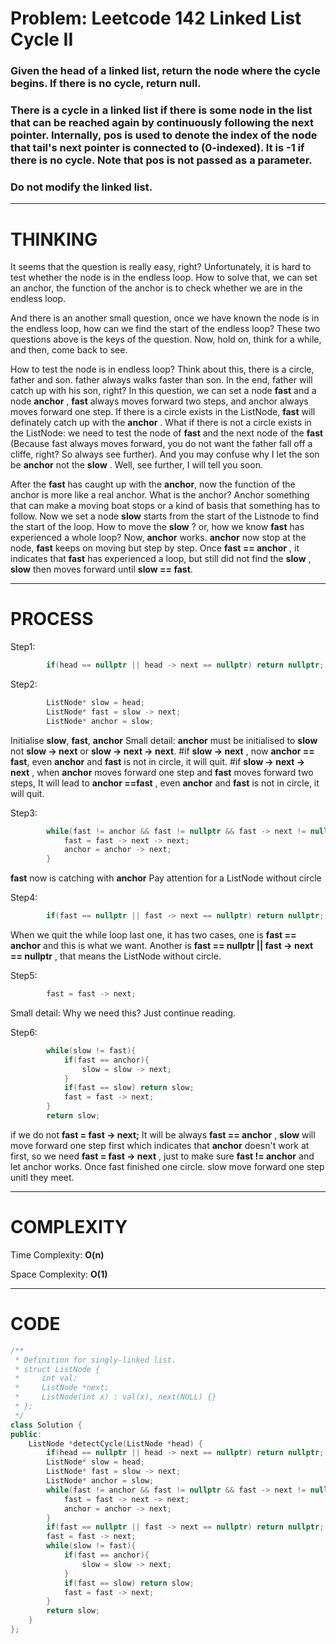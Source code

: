 # Problem: Leetcode 142 Linked List Cycle II

### Given the head of a linked list, return the node where the cycle begins. If there is no cycle, return null. 
### There is a cycle in a linked list if there is some node in the list that can be reached again by continuously following the next pointer. Internally, pos is used to denote the index of the node that tail's next pointer is connected to (0-indexed). It is -1 if there is no cycle. Note that pos is not passed as a parameter.
### Do not modify the linked list.
---
# THINKING
It seems that the question is really easy, right? Unfortunately, it is hard to test whether the node is in the endless loop. How to solve that, we can set an anchor, the function of the anchor is to check whether we are in the endless loop.

And there is an another small question, once we have known the node is in the endless loop, how can we find the start of the endless loop? These two questions above is the keys of the question. Now, hold on, think for a while, and then, come back to see.



How to test the node is in endless loop? Think about this, there is a circle, father and son. father always walks faster than son. In the end, father will catch up with his son, right? In this question, we can set a node **fast** and a node **anchor** , **fast** always moves forward two steps, and anchor always moves forward one step. If there is a circle exists in the ListNode, **fast** will definately catch up with the **anchor** . What if there is not a circle exists in the ListNode: we need to test the node of **fast** and the next node of the **fast** (Because fast always moves forward, you do not want the father fall off a cliffe, right? So always see further). And you may confuse why I let the son be **anchor** not the **slow** . Well, see further, I will tell you soon.

After the **fast** has caught up with the **anchor**, now the function of the anchor is more like a real anchor. What is the anchor? Anchor something that can make a moving boat stops or a kind of basis that something has to follow. Now we set a node **slow** starts from the start of the Listnode to find the start of the loop. How to move the **slow** ? or, how we know **fast** has experienced a whole loop? Now, **anchor** works. **anchor** now stop at the node, **fast** keeps on moving but step by step. Once **fast == anchor** , it indicates that **fast** has experienced a loop, but still did not find the **slow** , **slow** then moves forward until **slow == fast**.

---

# PROCESS
Step1:
```CPP []
        if(head == nullptr || head -> next == nullptr) return nullptr;
```
Step2:
```CPP []
        ListNode* slow = head;
        ListNode* fast = slow -> next;
        ListNode* anchor = slow;

```
Initialise **slow**, **fast**, **anchor**
Small detail: **anchor** must be initialised to **slow** not **slow -> next** or **slow -> next -> next**.
#if **slow -> next** , now **anchor == fast**, even **anchor** and **fast** is not in circle, it will quit.
#if **slow -> next -> next** , when **anchor** moves forward one step and **fast** moves forward two steps, It will lead to **anchor ==fast** , even **anchor** and **fast** is not in circle, it will quit.

Step3:
```CPP []
        while(fast != anchor && fast != nullptr && fast -> next != nullptr){
            fast = fast -> next -> next;
            anchor = anchor -> next;
        }
```
**fast** now is catching with **anchor**
Pay attention for a ListNode without circle

Step4:
```CPP []
        if(fast == nullptr || fast -> next == nullptr) return nullptr;
```
When we quit the while loop last one, it has two cases, one is **fast == anchor** and this is what we want. Another is **fast == nullptr || fast -> next == nullptr** , that means the ListNode without circle.

Step5:
```CPP []
        fast = fast -> next;
```
Small detail: Why we need this? Just continue reading.

Step6:
```CPP []
        while(slow != fast){
            if(fast == anchor){
                slow = slow -> next;
            }
            if(fast == slow) return slow;
            fast = fast -> next;
        }
        return slow;
```
if we do not **fast = fast -> next;** It will be always **fast == anchor** , **slow** will move forward one step first which indicates that **anchor** doesn't work at first, so we need **fast = fast -> next** , just to make sure **fast != anchor** and let anchor works.
Once fast finished one circle. slow move forward one step unitl they meet.

---

# COMPLEXITY
Time Complexity: **O(n)**

Space Complexity: **O(1)**

---

# CODE
```C++
/**
 * Definition for singly-linked list.
 * struct ListNode {
 *     int val;
 *     ListNode *next;
 *     ListNode(int x) : val(x), next(NULL) {}
 * };
 */
class Solution {
public:
    ListNode *detectCycle(ListNode *head) {
        if(head == nullptr || head -> next == nullptr) return nullptr;
        ListNode* slow = head;
        ListNode* fast = slow -> next;
        ListNode* anchor = slow;
        while(fast != anchor && fast != nullptr && fast -> next != nullptr){
            fast = fast -> next -> next;
            anchor = anchor -> next;
        }
        if(fast == nullptr || fast -> next == nullptr) return nullptr;
        fast = fast -> next;
        while(slow != fast){
            if(fast == anchor){
                slow = slow -> next;
            }
            if(fast == slow) return slow;
            fast = fast -> next;
        }
        return slow;
    }
};
```